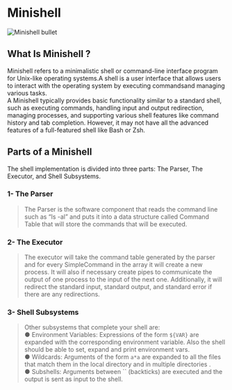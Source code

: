 # Minishell
 <img src="https://media.mwstatic.com/product-images/src/Primary/255/255579_070280.jpg" alt="Minishell bullet">

## What Is Minishell ?
Minishell refers to a minimalistic shell or command-line interface program for Unix-like operating systems.A shell is a user interface that allows users to interact with the operating system by executing commandsand managing various tasks. </br>
A Minishell typically provides basic functionality similar to a standard shell, such as executing commands, handling input and output redirection, managing processes, and supporting various shell features like command history and tab completion. However, it may not have all the advanced features of a full-featured shell like Bash or Zsh.

## Parts of a Minishell
The shell implementation is divided into three parts: The Parser, The Executor, and Shell 
Subsystems.  </br>

<h3>1- The Parser</h3>

>The Parser is the software component that reads the command line such as “ls ­-al” and puts it 
into a data structure called Command Table that will store the commands that will be 
executed.

<h3>2- The Executor </h3>

>The executor will take the command table generated by the parser and for every 
SimpleCommand in the array it will create a new process. It will also if necessary create pipes 
to communicate the output of one process to the input of the next one. Additionally, it will 
redirect the standard input, standard output, and standard error if there are any redirections.

<h3>3- Shell Subsystems </h3>

>Other subsystems that complete your shell are: </br>
● Environment Variables: Expressions of the form ``${VAR}`` are expanded with the 
corresponding environment variable. Also the shell should be able to set, expand and 
print environment vars. </br>
● Wildcards: Arguments of the form ``a*a`` are expanded to all the files that match them in 
the local directory and in multiple directories . </br>
● Subshells: Arguments between `` (backticks) are executed and the output is sent as 
input to the shell. 
